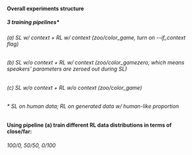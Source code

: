 #### Overall experiments structure
##### 3 training pipelines* 
###### (a) SL w/ context   + RL w/ context (zoo/color_game, turn on --if_context flag)
###### (b) SL w/o context + RL w/ context (zoo/color_gamezero, which means speakers' parameters are zeroed out during SL)
###### (c) SL w/o context + RL w/o context (zoo/color_game)
###### * SL on human data; RL on generated data w/ human-like proportion

#### Using pipeline (a) train different RL data distributions in terms of close/far: 
###### 100/0, 50/50, 0/100
